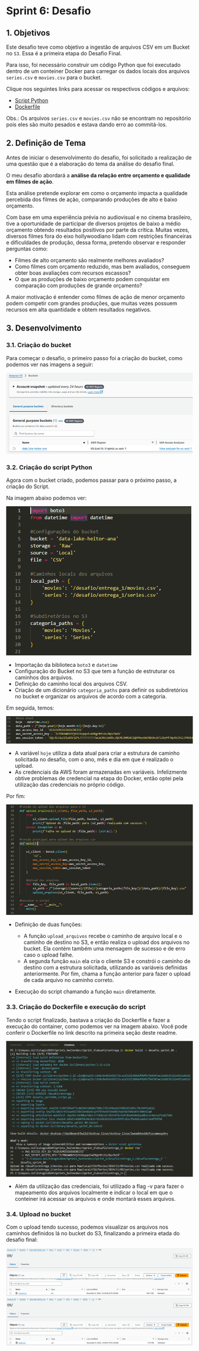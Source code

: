 # **Sprint 6: Desafio**

## **1. Objetivos**

Este desafio teve como objetivo a ingestão de arquivos CSV em um Bucket no `S3`. Essa é a primeira etapa do Desafio Final.

Para isso, foi necessário construir um código Python que foi executado dentro de um conteiner Docker para carregar os dados locais dos arquivos `series.csv` e `movies.csv` para o bucket.

Clique nos seguintes links para acessar os respectivos códigos e arquivos:

- [Script Python](/Sprint%206/desafio/entrega_1/desafio_sprint06_script.py)
- [Dockerfile](/Sprint%206/desafio/entrega_1/Dockerfile)

Obs.: Os arquivos `series.csv` e `movies.csv` não se encontram no repositório pois eles são muito pesados e estava dando erro ao commitá-los.


## **2. Definição de Tema**

Antes de iniciar o desenvolvimento do desafio, foi solicitado a realização de uma questão que é a elaboração do tema da análise do desafio final. 

O meu desafio abordará a **análise da relação entre orçamento e qualidade em filmes de ação**.

Esta análise pretende explorar em como o orçamento impacta a qualidade percebida dos filmes de ação, comparando produções de alto e baixo orçamento.

Com base em uma experiência prévia no audiovisual e no cinema brasileiro, tive a oportunidade de participar de diversos projetos de baixo a médio orçamento obtendo resultados positivos por parte da crítica. Muitas vezes, diversos filmes fora do eixo hollywoodiano lidam com restrições financeiras e dificuldades de produção, dessa forma, pretendo observar e responder perguntas como:

- Filmes de alto orçamento são realmente melhores avaliados?
- Como filmes com orçamento reduzido, mas bem avaliados, conseguem obter boas avaliações com recursos escassos?
- O que as produções de baixo orçamento podem conquistar em comparação com produções de grande orçamento?

A maior motivação é entender como filmes de ação de menor orçamento podem competir com grandes produções, que muitas vezes possuem recursos em alta quantidade e obtem resultados negativos. 

## **3. Desenvolvimento**

### **3.1. Criação do bucket**

Para começar o desafio, o primeiro passo foi a criação do bucket, como podemos ver nas imagens a seguir:

![imagem_criacaobucket](/Sprint%206/evidencias/01_desafio_criacao_bucket.png)

### **3.2. Criação do script Python**

Agora com o bucket criado, podemos passar para o próximo passo, a criação do Script. 

Na imagem abaixo podemos ver:

![imagem_script1](/Sprint%206/evidencias/05_desafio_script_01.png)

- Importação da biblioteca `boto3` e `datetime`
- Configuração do Bucket no S3 que tem a função de estruturar os caminhos dos arquivos.
- Definição do caminho local dos arquivos CSV.
- Criação de um dicionário `categoria_paths` para definir os subdiretórios no bucket e organizar os arquivos de acordo com a categoria.

Em seguida, temos: 

![imagem_script2](/Sprint%206/evidencias/06_desafio_script_02.png)

- A variável `hoje` utiliza a data atual para criar a estrutura de caminho solicitada no desafio, com o ano, mês e dia em que é realizado o upload. 
- As credenciais da AWS foram armazenadas em variáveis. Infelizmente obtive problemas de credencial na etapa do Docker, então optei pela utilização das credenciais no próprio código. 

Por fim:

![imagem_script3](/Sprint%206/evidencias/07_desafio_script_03.png)

- Definição de duas funções:

    - A função `upload_arquivos` recebe o caminho de arquivo local e o caminho de destino no S3, e então realiza o upload dos arquivos no bucket. Ela contém também uma mensagem de sucesso e de erro caso o upload falhe. 
    - A segunda função `main` ela cria o cliente S3 e constrói o caminho de destino com a estrutura solicitada, utilizando as variáveis definidas anteriormente. Por fim, chama a função anterior para fazer o upload de cada arquivo no caminho correto.
- Execução do script chamando a função `main` diretamente.

### **3.3. Criação do Dockerfile e execução do script**

Tendo o script finalizado, bastava a criação do Dockerfile e fazer a execução do container, como podemos ver na imagem abaixo. Você pode conferir o Dockerfile no link descrito na primeira seção deste readme.

![imagem_docker](/Sprint%206/evidencias/04_desafio_terminal_docker.png)

- Além da utilização das credenciais, foi utilizado a flag -v para fazer o mapeamento dos arquivos localmente e indicar o local em que o conteiner irá acessar os arquivos e onde montará esses arquivos.

### **3.4. Upload no bucket**

Com o upload tendo sucesso, podemos visualizar os arquivos nos caminhos definidos lá no bucket do S3, finalizando a primeira etada do desafio final:

![imagem_bucket_movies](/Sprint%206/evidencias/02_desafio_upload_movies.png)
![imagem_bucket_series](/Sprint%206/evidencias/03_desafio_upload_series.png)